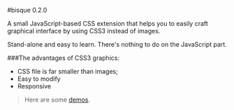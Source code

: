 #bisque 0.2.0

A small JavaScript-based CSS extension that helps you to easily craft graphical interface by using CSS3 instead of images.

Stand-alone and easy to learn. There's nothing to do on the JavaScript part.

###The advantages of CSS3 graphics:

*  CSS file is far smaller than images;
*  Easy to modify
*  Responsive

> Here are some [demos](http://uhear.me/bisque/).
